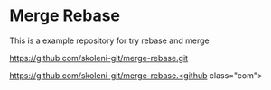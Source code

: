 # Merge Rebase

This is a example repository for try rebase and merge

https://github.com/skoleni-git/merge-rebase.git

https://github.com/skoleni-git/merge-rebase.<github class="com"></github>